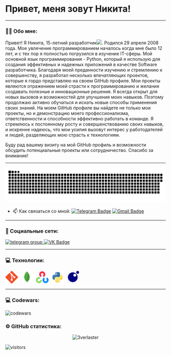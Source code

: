 # Привет, меня зовут Никита!

---

### :man_technologist: Обо мне:

Привет! Я Никита, 15-летний разработчик<img src="https://media.giphy.com/media/WUlplcMpOCEmTGBtBW/giphy.gif" width="30px">. Родился 29 апреля 2008 года. Мое увлечение программированием началось когда мне было 12 лет, и с тех пор я полностью погрузился в изучение IT-сферы. Мой основной язык программирования - Python, который я использую для создания эффективных и надежных приложений в качестве Software разработчика. Благодаря моей преданности изучению и стремлению к совершенству, я разработал несколько впечатляющих проектов, которые я гордо представляю на своем GitHub профиле. Мои проекты являются отражением моей страсти к программированию и желания создавать полезные и инновационные решения. Я всегда открыт для новых вызовов и возможностей для улучшения моих навыков. Поэтому продолжаю активно обучаться и искать новые способы применения своих знаний. На моем GitHub профиле вы найдете не только мои проекты, но и демонстрацию моего профессионализма, ответственности и способности эффективно работать в команде. Я стремлюсь к постоянному росту и совершенствованию своих навыков, и искренне надеюсь, что мои усилия вызовут интерес у работодателей и людей, разделяющих мою страсть к технологиям.

Буду рад вашему визиту на мой GitHub профиль и возможности обсудить потенциальные проекты или сотрудничество. Спасибо за внимание!

---

<p align="center">
 <img width="600" src="assets/github-snake.svg" alt="snake"/>
</p>

- :mailbox: Как связаться со мной: [![Telegram Badge](https://img.shields.io/badge/-everlaster_official-blue?style=flat&logo=Telegram&logoColor=white)](https://t.me/everlaster_official) [![Gmail Badge](https://img.shields.io/badge/-Gmail-red?style=flat&logo=Gmail&logoColor=white)](mailto:ndizhevskij@gmail.com)

---

### 🤝 Социальные сети:

  <div id="badges">
    <a href="https://t.me/3verlaster" target="_blank">
      <img src="https://cdn-icons-png.flaticon.com/512/2111/2111646.png" width="40" height="40" alt="telegram group" />
    </a>
    <a href="https://vk.com/3verlaster" target="_blank">
      <img src="https://cdn-icons-png.flaticon.com/512/145/145813.png" width="40" height="40" alt="VK Badge"/>
    </a>
  </div>
  
---

### 💻 Технологии:

<div>
  <img src="https://github.com/devicons/devicon/blob/master/icons/git/git-original.svg" title="git" alt="git" width="40" height="40"/>&nbsp
  <img src="https://github.com/devicons/devicon/blob/master/icons/mongodb/mongodb-original.svg" title="mongodb" alt="mongodb" width="40" height="40"/>&nbsp
  <img src="https://github.com/devicons/devicon/blob/master/icons/opencv/opencv-original.svg" title="opencv" alt="opencv" width="40" height="40"/>&nbsp
  <img src="https://github.com/devicons/devicon/blob/master/icons/python/python-original.svg" title="python" alt="python" width="40" height="40"/>&nbsp
  <img src="https://github.com/devicons/devicon/blob/master/icons/lua/lua-original.svg" title="lua" alt="lua" width="40" height="40"/>&nbsp
</div>

---

### 💻 Codewars:

![codewars](https://www.codewars.com/users/3verlaster/badges/large)

### ⚙️ GitHub статистика:

<p align="center"> <img src="https://github-readme-stats.vercel.app/api?username=3verlaster&show_icons=true&theme=gotham" alt="3verlaster" />

![visitors](https://visitor-badge.laobi.icu/badge?page_id=3verlaster.visitor-badge)
